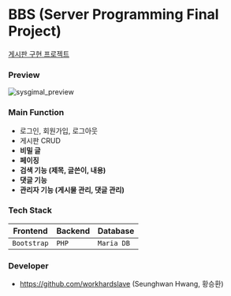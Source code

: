 # BBS (Server Programming Final Project)
[게시판 구현 프로젝트](https://transferhwang.tistory.com/search/%EA%B2%8C%EC%8B%9C%ED%8C%90%20%EB%A7%8C%EB%93%A4%EA%B8%B0)

### Preview
![sysgimal_preview](./img/sysgimal_preview.png)

### Main Function
- 로그인, 회원가입, 로그아웃
- 게시판 CRUD
- <b>비밀 글</b>
- <b>페이징</b>
- <b>검색 기능 (제목, 글쓴이, 내용)</b>
- <b>댓글 기능</b>
- <b>관리자 기능 (게시물 관리, 댓글 관리)</b>

### Tech Stack
|Frontend       |Backend      |Database       |                   
|---------------|-------------|---------------|
|`Bootstrap`    |`PHP`        |`Maria DB`     |       

### Developer
- https://github.com/workhardslave (Seunghwan Hwang, 황승환)
